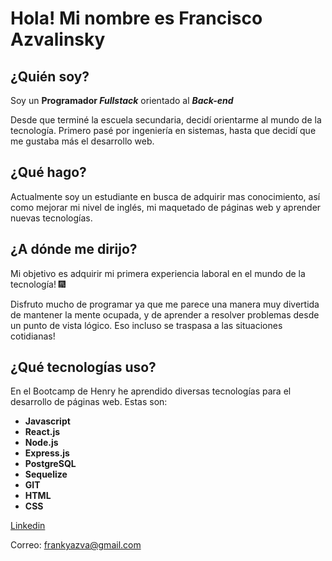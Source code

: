  # Hola! Mi nombre es Francisco Azvalinsky


## ¿Quién soy? 
Soy un **Programador _Fullstack_** orientado al ***Back-end***

Desde que terminé la escuela secundaria, decidí orientarme al mundo de la tecnología.
Primero pasé por ingeniería en sistemas, hasta que decidí que me gustaba más el
desarrollo web.

## ¿Qué hago?
Actualmente soy un estudiante en busca de adquirir mas conocimiento, así como mejorar
mi nivel de inglés, mi maquetado de páginas web y aprender nuevas tecnologías.

## ¿A dónde me dirijo?
Mi objetivo es adquirir mi primera experiencia laboral en el mundo de la tecnología! 🎆

Disfruto mucho de programar ya que me parece una manera muy divertida de mantener
la mente ocupada, y de aprender a resolver problemas desde un punto de vista lógico.
Eso incluso se traspasa a las situaciones cotidianas!

## ¿Qué tecnologías uso?
En el Bootcamp de Henry he aprendido diversas tecnologías para el desarrollo de páginas web.
Estas son:

- **Javascript** 
- **React.js**
- **Node.js**
- **Express.js**
- **PostgreSQL**
- **Sequelize**
- **GIT**
- **HTML**
- **CSS**


[Linkedin](https://www.linkedin.com/in/francisco-azvalinsky-2544b3289/)

Correo: frankyazva@gmail.com
